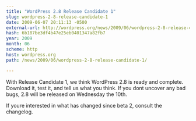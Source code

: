 ```yaml
---
title: "WordPress 2.8 Release Candidate 1"
slug: wordpress-2-8-release-candidate-1
date: 2009-06-07 20:11:13 -0500
external-url: http://wordpress.org/news/2009/06/wordpress-2-8-release-candidate-1/
hash: 6b187be3df4b47e25eb0401347a82fb7
year: 2009
month: 06
scheme: http
host: wordpress.org
path: /news/2009/06/wordpress-2-8-release-candidate-1/

---
```


With Release Candidate 1, we think WordPress 2.8 is ready and complete. Download it, test it, and tell us what you think. If you dont uncover any bad bugs, 2.8 will be released on Wednesday the 10th.

If youre interested in what has changed since beta 2, consult the changelog.

